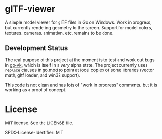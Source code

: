 # glTF-viewer

A simple model viewer for glTF files in Go on Windows. Work in progress, but currently rendering geometry to the screen. Support
for model colors, textures, cameras, animation, etc. remains to be done. 

## Development Status
The real purpose of this project at the moment is to test and work out bugs in
[go-vk](https://github.com/bbredesen/go-vk), which is itself in a *very* alpha state. The project currently uses
`replace` clauses in go.mod to point at local copies of some libraries (vector math, gltf loader, and
win32 support). 

This code is not clean and has lots of "work in progress" comments, but it is working as a proof of concept.

# License
MIT license. See the LICENSE file.

SPDX-License-Identifier: MIT

